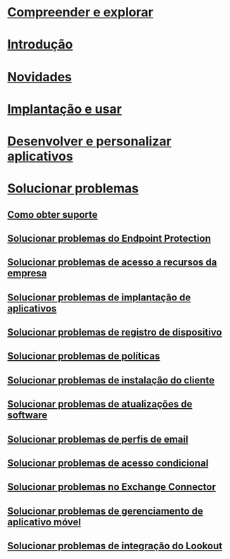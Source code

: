 # [Compreender e explorar](/intune/understand-explore/introduction-to-microsoft-intune)
# [Introdução](/intune/get-started/what-to-know-before-you-start-microsoft-intune)
# [Novidades](/intune/whats-new/whats-new-in-microsoft-intune)
<!-- # [Plan and Design](/intune/plan-design/ways-to-do-enterprise-mobility) -->
# [Implantação e usar](/intune/deploy-use/overview-of-device-and-app-lifecycles-in-microsoft-intune)
# [Desenvolver e personalizar aplicativos](/intune/develop/intune-app-sdk)

# [Solucionar problemas](general-troubleshooting-tips-for-microsoft-intune.md)
## [Como obter suporte](how-to-get-support-for-microsoft-intune.md)
## [Solucionar problemas do Endpoint Protection](Troubleshoot-Endpoint-Protection-in-microsoft-intune.md)
## [Solucionar problemas de acesso a recursos da empresa](Troubleshoot-company-resource-access-problems-with-microsoft-intune.md)
## [Solucionar problemas de implantação de aplicativos](Troubleshoot-app-deployment-problems-in-microsoft-intune.md)
## [Solucionar problemas de registro de dispositivo](troubleshoot-device-enrollment-in-intune.md)
## [Solucionar problemas de políticas](Troubleshoot-policies-in-microsoft-intune.md)
## [Solucionar problemas de instalação do cliente](Troubleshoot-client-setup-in-microsoft-intune.md)
## [Solucionar problemas de atualizações de software](Troubleshoot-software-updates-in-microsoft-intune.md)
## [Solucionar problemas de perfis de email](Troubleshoot-email-profiles-in-microsoft-intune.md)
## [Solucionar problemas de acesso condicional](troubleshoot-conditional-access.md)
## [Solucionar problemas no Exchange Connector](troubleshoot-exchange-connector.md)

## [Solucionar problemas de gerenciamento de aplicativo móvel](troubleshoot-mam.md)

## [Solucionar problemas de integração do Lookout](troubleshooting-lookout-integration.md)


<!--HONumber=Nov16_HO2-->


